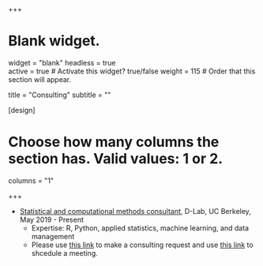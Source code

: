 +++
# Blank widget.
widget = "blank"
headless = true  
active = true  # Activate this widget? true/false
weight = 115  # Order that this section will appear.

title = "Consulting"
subtitle = ""

[design]
  # Choose how many columns the section has. Valid values: 1 or 2.
  columns = "1"

+++

- [Statistical and computational methods consultant](https://dlab.berkeley.edu/people/jae-yeon-kim), D-Lab, UC Berkeley, May 2019 - Present 
    - Expertise: R, Python, applied statistics, machine learning, and data management 
    - Please use [this link](https://dlab.berkeley.edu/consulting) to make a consulting request and use [this link](https://calendly.com/jaeyeonkim) to shcedule a meeting.  
